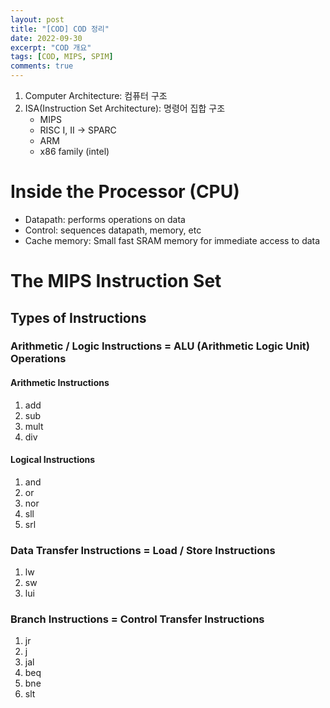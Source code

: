 ```yaml
---
layout: post
title: "[COD] COD 정리"
date: 2022-09-30
excerpt: "COD 개요"
tags: [COD, MIPS, SPIM]
comments: true
---
```


1. Computer Architecture: 컴퓨터 구조
2. ISA(Instruction Set Architecture): 명령어 집합 구조
    - MIPS
    - RISC I, II -> SPARC
    - ARM
    - x86 family (intel)

# Inside the Processor (CPU)
* Datapath: performs operations on data
* Control: sequences datapath, memory, etc
* Cache memory: Small fast SRAM memory for immediate access to data

# The MIPS Instruction Set
## Types of Instructions
### Arithmetic / Logic Instructions = ALU (Arithmetic Logic Unit) Operations
#### Arithmetic Instructions
1. add
2. sub
3. mult
4. div

#### Logical Instructions
1. and
2. or
3. nor
4. sll
5. srl

### Data Transfer Instructions = Load / Store Instructions
1. lw
2. sw
3. lui

### Branch Instructions = Control Transfer Instructions
1. jr
2. j
3. jal
4. beq
5. bne
6. slt
